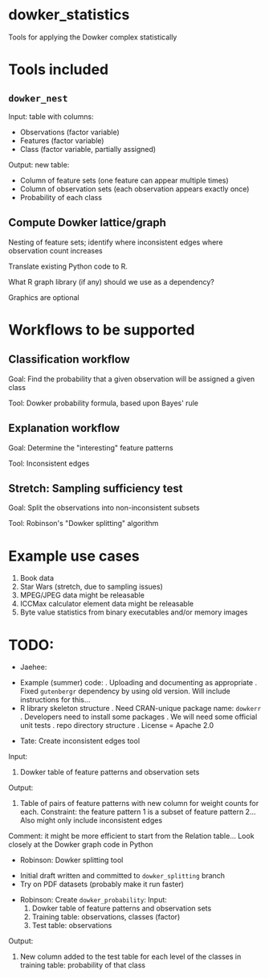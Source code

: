 # dowker_statistics
Tools for applying the Dowker complex statistically

# Tools included

## `dowker_nest`

Input: table with columns:
* Observations (factor variable)
* Features (factor variable)
* Class (factor variable, partially assigned)

Output: new table:
* Column of feature sets (one feature can appear multiple times)
* Column of observation sets (each observation appears exactly once)
* Probability of each class

## Compute Dowker lattice/graph

Nesting of feature sets; identify where inconsistent edges where observation count increases

Translate existing Python code to R.

What R graph library (if any) should we use as a dependency?

Graphics are optional

# Workflows to be supported

## Classification workflow

Goal: Find the probability that a given observation will be assigned a given class

Tool: Dowker probability formula, based upon Bayes' rule

## Explanation workflow

Goal: Determine the "interesting" feature patterns

Tool: Inconsistent edges

## Stretch: Sampling sufficiency test

Goal: Split the observations into non-inconsistent subsets

Tool: Robinson's "Dowker splitting" algorithm

# Example use cases

1. Book data 
2. Star Wars (stretch, due to sampling issues)
3. MPEG/JPEG data might be releasable
4. ICCMax calculator element data might be releasable
5. Byte value statistics from binary executables and/or memory images

# TODO:

* Jaehee: 
 - Example (summer) code:
  . Uploading and documenting as appropriate
  . Fixed `gutenbergr` dependency by using old version.  Will include instructions for this...
 - R library skeleton structure
  . Need CRAN-unique package name: `dowkerr`
  . Developers need to install some packages
  . We will need some official unit tests
  . repo directory structure
  . License = Apache 2.0

* Tate: Create inconsistent edges tool

 Input:
  1. Dowker table of feature patterns and observation sets

Output:
  1. Table of pairs of feature patterns with new column for weight counts for each.  Constraint: the feature pattern 1 is a subset of feature pattern 2... Also might only include inconsistent edges

Comment: it might be more efficient to start from the Relation table... Look closely at the Dowker graph code in Python

* Robinson: Dowker splitting tool
 - Initial draft written and committed to `dowker_splitting` branch
 - Try on PDF datasets (probably make it run faster)

* Robinson: Create `dowker_probability`:
Input:
  1. Dowker table of feature patterns and observation sets
  2. Training table: observations, classes (factor)
  3. Test table: observations

Output:
  1. New column added to the test table for each level of the classes in training table: probability of that class
